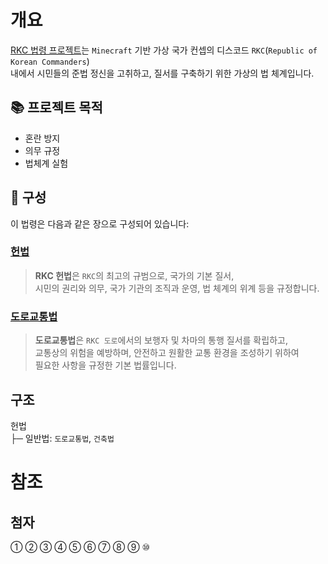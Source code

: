 # 개요
[RKC 법령 프로젝트](https://github.com/QUAM-12/Statute-of-the-RKC)는 `Minecraft` 기반 가상 국가 컨셉의 디스코드  `RKC`(`Republic of Korean Commanders`)  
내에서 시민들의 준법 정신을 고취하고, 질서를 구축하기 위한 가상의 법 체계입니다.  

## 📚 프로젝트 목적
- 혼란 방지
- 의무 규정
- 법체계 실험

## 📖 구성
이 법령은 다음과 같은 장으로 구성되어 있습니다:

### [헌법](./헌법.md)
>  **RKC 헌법**은 `RKC`의 최고의 규범으로, 국가의 기본 질서,  
> 시민의 권리와 의무, 국가 기관의 조직과 운영, 법 체계의 위계 등을 규정합니다.

### [도로교통법](./도로교통법.md)
> **도로교통법**은 `RKC 도로`에서의 보행자 및 차마의 통행 질서를 확립하고,  
> 교통상의 위험을 예방하며, 안전하고 원활한 교통 환경을 조성하기 위하여  
> 필요한 사항을 규정한 기본 법률입니다.

## 구조
헌법  
├─ 일반법: `도로교통법`, `건축법`

# 참조
## 첨자
①
②
③
④
⑤
⑥
⑦
⑧
⑨
⑩